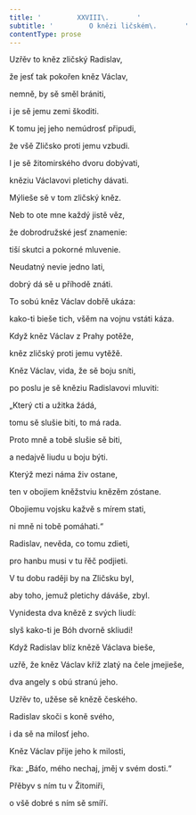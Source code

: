 ```yaml
---
title: '         XXVIII\.       '
subtitle: '         O knězi ličském\.       '
contentType: prose
---
```


Uzřěv to kněz zličský Radislav,

že jesť tak pokořen kněz Václav,

nemně, by sě směl brániti,

i je sě jemu zemi škoditi.

K tomu jej jeho nemúdrosť připudi,

že všě Zličsko proti jemu vzbudi.

I je sě žitomirského dvoru dobývati,

kněziu Václavovi pletichy dávati.

Mýlieše sě v tom zličský kněz.

Neb to ote mne každý jistě věz,

že dobrodružské jesť znamenie:

tiší skutci a pokorné mluvenie.

Neudatný nevie jedno lati,

dobrý dá sě u příhodě znáti.

To sobú kněz Václav dobřě ukáza:

kako-ti bieše tich, všěm na vojnu vstáti káza.

Když kněz Václav z Prahy potěže,

kněz zličský proti jemu vytěžě.

Kněz Václav, vida, že sě boju sníti,

po poslu je sě kněziu Radislavovi mluviti:

„Který cti a užitka žádá,

tomu sě slušie biti, to má rada.

Proto mně a tobě slušie sě biti,

a nedajvě liudu u boju býti.

Kterýž mezi náma živ ostane,

ten v obojiem kněžstviu knězěm zóstane.

Obojiemu vojsku kažvě s mírem stati,

ni mně ni tobě pomáhati.“

Radislav, nevěda, co tomu zdieti,

pro hanbu musi v tu řěč podjieti.

V tu dobu raději by na Zličsku byl,

aby toho, jemuž pletichy dáváše, zbyl.

Vynidesta dva knězě z svých liudí:

slyš kako-ti je Bóh dvorně skliudi!

Když Radislav blíz knězě Václava bieše,

uzřě, že kněz Václav kříž zlatý na čele jmejieše,

dva angely s obú stranú jeho.

Uzřěv to, užěse sě knězě českého.

Radislav skoči s koně svého,

i da sě na milosť jeho.

Kněz Václav přije jeho k milosti,

řka: „Báťo, mého nechaj, jměj v svém dosti.“

Přěbyv s ním tu v Žitomiři,

o všě dobré s ním sě smíří.
